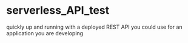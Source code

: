 # serverless_API_test
quickly up and running with a deployed REST API you could use for an application you are developing
